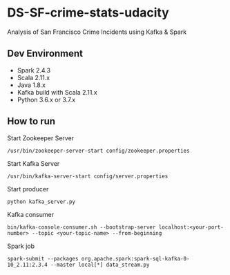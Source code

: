 # DS-SF-crime-stats-udacity
Analysis of San Francisco Crime Incidents using Kafka &amp; Spark

## Dev Environment

* Spark 2.4.3
* Scala 2.11.x
* Java 1.8.x
* Kafka build with Scala 2.11.x
* Python 3.6.x or 3.7.x

## How to run
Start Zookeeper Server

```/usr/bin/zookeeper-server-start config/zookeeper.properties```

Start Kafka Server

```/usr/bin/kafka-server-start config/server.properties```

Start producer

```python kafka_server.py```

Kafka consumer

```bin/kafka-console-consumer.sh --bootstrap-server localhost:<your-port-number> --topic <your-topic-name> --from-beginning```

Spark job

```spark-submit --packages org.apache.spark:spark-sql-kafka-0-10_2.11:2.3.4 --master local[*] data_stream.py```
